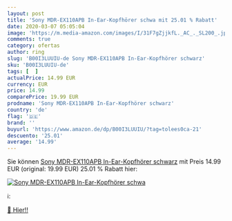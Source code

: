 ```yaml
---
layout: post
title: 'Sony MDR-EX110APB In-Ear-Kopfhörer schwa mit 25.01 % Rabatt'
date: 2020-03-07 05:05:04
image: 'https://m.media-amazon.com/images/I/31F7gZjjkfL._AC_._SL200_.jpg'
comments: true
category: ofertas
author: ring
slug: 'B00I3LUUIU-de Sony MDR-EX110APB In-Ear-Kopfhörer schwarz'
sku: 'B00I3LUUIU-de'
tags: [  ]
actualPrice: 14.99 EUR
currency: EUR
price: 14.99
comparePrice: 19.99 EUR
prodname: 'Sony MDR-EX110APB In-Ear-Kopfhörer schwarz'
country: 'de'
flag: '🇩🇪'
brand: ''
buyurl: 'https://www.amazon.de/dp/B00I3LUUIU/?tag=tolees0ca-21'
descuento: '25.01'
average: '14.99'
---
```


Sie können [Sony MDR-EX110APB In-Ear-Kopfhörer schwarz](https://www.amazon.de/dp/B00I3LUUIU/?tag=tolees0ca-21) mit Preis 14.99 EUR (original: 19.99 EUR) 25.01 % Rabatt hier:

[![Sony MDR-EX110APB In-Ear-Kopfhörer schwa](https://m.media-amazon.com/images/I/31F7gZjjkfL._AC_._SL200_.jpg)](https://www.amazon.de/dp/B00I3LUUIU/?tag=tolees0ca-21)

ℹ️:


[🛒 Hier!!](https://www.amazon.de/dp/B00I3LUUIU/?tag=tolees0ca-21)
